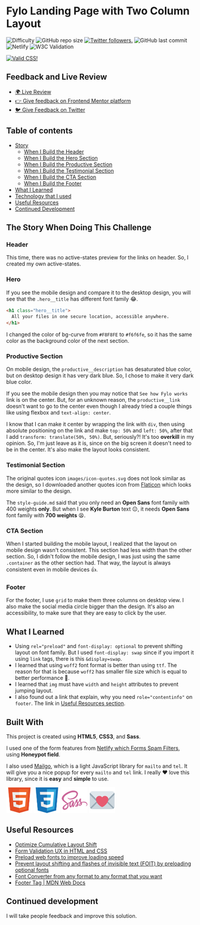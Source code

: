 # Fylo Landing Page with Two Column Layout

<p align="left">
  <img src="https://img.shields.io/badge/Difficulty-Junior-brightgreen?style=for-the-badge&logo=frontendmentor" alt="Difficulty">
  <img alt="GitHub repo size" src="https://img.shields.io/github/repo-size/vanzasetia/fylo-landing-page-two-column-layout?style=for-the-badge&logo=github">
  <a href="https://twitter.com/vanzasetia" target="_blank"><img src="https://img.shields.io/twitter/follow/vanzasetia?logo=twitter&style=for-the-badge" alt="Twitter followers." /></a>
  <img alt="GitHub last commit" src="https://img.shields.io/github/last-commit/vanzasetia/fylo-landing-page-two-column-layout?style=for-the-badge&logo=git">
  <img alt="Netlify" src="https://img.shields.io/netlify/00c5a215-32c0-4e0b-8112-4f2b6616b0b2?style=for-the-badge&logo=netlify">
  <img alt="W3C Validation" src="https://img.shields.io/w3c-validation/html?label=HTML%20W3C&style=for-the-badge&targetUrl=https%3A%2F%2Fvalidator.w3.org%2Fnu%2F%3Fshowsource%3Dyes%26showoutline%3Dyes%26showimagereport%3Dyes%26doc%3Dhttps%253A%252F%252Ffylocloudstorage.netlify.app%252F&logo=w3c">
</p>
<p>
  <a href="http://jigsaw.w3.org/css-validator/check/referer">
    <img style="border:0;width:88px;height:31px"
        src="http://jigsaw.w3.org/css-validator/images/vcss-blue"
        alt="Valid CSS!" />
    </a>
</p>

## Feedback and Live Review
* [🌍 Live Review](https://fylocloudstorage.netlify.app/)
* [👉 Give feedback on Frontend Mentor platform](https://www.frontendmentor.io/solutions/fylo-two-columns-layout-landing-page-html5-css3-sass-mailgo-eB98lZ5w1)
* [🐦 Give Feedback on Twitter](https://twitter.com/vanzasetia/status/1419612084279472130?s=19)

## Table of contents
- [Story](#the-story-when-doing-this-challenge)
  - [When I Build the Header](#header)
  - [When I Build the Hero Section](#hero)
  - [When I Build the Productive Section](#productive-section)
  - [When I Build the Testimonial Section](#testimonial-section)
  - [When I Build the CTA Section](#cta-section)
  - [When I Build the Footer](#footer)
- [What I Learned](#what-i-learned)
- [Technology that I used](#built-with)
- [Useful Resources](#useful-resources)
- [Continued Development](#continued-development)

## The Story When Doing This Challenge

### Header
This time, there was no active-states preview for the links on header. So, I created my own active-states.

### Hero
If you see the mobile design and compare it to the desktop design, you will see that the `.hero__title` has different font family 😂.

```html
<h1 class="hero__title">
  All your files in one secure location, accessible anywhere.
</h1>
```

I changed the color of bg-curve from `#F8F8FE` to `#f6f6fe`, so it has the same color as the background color of the next section.

### Productive Section
On mobile design, the `productive__description` has desaturated blue color, but on desktop design it has very dark blue. So, I chose to make it very dark blue color.

If you see the mobile design then you may notice that `See how Fylo works` link is on the center. But, for an unknown reason, the `productive__link` doesn't want to go to the center even though I already tried a couple things like using flexbox and `text-align: center`. 

I know that I can make it center by wrapping the link with `div`, then using absolute positioning on the link and make `top: 50%` and `left: 50%`, after that I add `transform: translate(50%, 50%)`. But, seriously?! It's too **overkill** in my opinion. So, I'm just leave as it is, since on the big screen it doesn't need to be in the center. It's also make the layout looks consistent.

### Testimonial Section
The original quotes icon `images/icon-quotes.svg` does not look similar as the design, so I downloaded another quotes icon from [Flaticon](https://www.flaticon.com/) which looks more similar to the design.

The `style-guide.md` said that you only need an **Open Sans** font family with 400 weights **only**. But when I see **Kyle Burton** text 😐, it needs **Open Sans** font family with **700 weights** 😫.

### CTA Section 
When I started building the mobile layout, I realized that the layout on mobile design wasn't consistent. This section had less width than the other section. So, I didn't follow the mobile design, I was just using the same `.container` as the other section had. That way, the layout is always consistent even in mobile devices 👍.

### Footer
For the footer, I use `grid` to make them three columns on desktop view. I also make the social media circle bigger than the design. It's also an accessibility, to make sure that they are easy to click by the user.

## What I Learned
* Using `rel="preload"` and `font-display: optional` to prevent shifting layout on font family. But I used `font-display: swap` since if you import it using `link` tags, there is this `&display=swap`.
* I learned that using `woff2` font format is better than using `ttf`. The reason for that is because `woff2` has smaller file size which is equal to better performance 🚀.
* I learned that `img` must have `width` and `height` attributes to prevent jumping layout.
* I also found out a link that explain, why you need `role="contentinfo"` on `footer`. The link in [Useful Resources section](#useful-resources).


## Built With
This project is created using **HTML5**, **CSS3**, and **Sass**. 

I used one of the form features from [Netlify which Forms Spam Filters](https://docs.netlify.com/forms/spam-filters/), using **Honeypot field**.

I also used [Mailgo](https://mailgo.dev/), which is a light JavaScript library for `mailto` and `tel`. It will give you a nice popup for every `mailto` and `tel` link. I really ❤️ love this library, since it is **easy** and **simple** to use.
<p align="left">
  <img src="https://raw.githubusercontent.com/devicons/devicon/master/icons/html5/html5-original.svg" alt="" width="auto" height="70px">
  <img src="https://raw.githubusercontent.com/devicons/devicon/master/icons/css3/css3-original.svg" alt="" width="auto" height="70px">
  <img src="https://raw.githubusercontent.com/devicons/devicon/master/icons/sass/sass-original.svg" alt="" width="auto" height="70px">
  <img src="./images/mailgo.png" alt="" width="auto" height="70px">
</p>

## Useful Resources
* [Optimize Cumulative Layout Shift](https://web.dev/optimize-cls/)
* [Form Validation UX in HTML and CSS](https://css-tricks.com/form-validation-ux-html-css/)
* [Preload web fonts to improve loading speed](https://web.dev/codelab-preload-web-fonts/)
* [Prevent layout shifting and flashes of invisible text (FOIT) by preloading optional fonts](https://web.dev/preload-optional-fonts/)
* [Font Converter from any format to any format that you want](https://www.fontconverter.io/en)
* [ Footer Tag | MDN Web Docs](https://developer.mozilla.org/en-US/docs/Web/HTML/Element/footer#accessibility_concerns)

## Continued development
I will take people feedback and improve this solution.